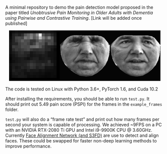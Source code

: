 A minimal repository to demo the pain detection model proposed in the paper titled _Unobtrusive Pain Monitoring in Older Adults with Dementia
using Pairwise and Contrastive Training_. [Link will be added once published]

<p align="center"><img src="docs/images/saliency-S64-wint-contrastive.png" /></p>

The code is tested on Linux with Python 3.6+, PyTorch 1.6, and Cuda 10.2

After installing the requirements, you should be able to run `test.py`.
It should print out 5.49 pain score (PSPI) for the frames in the `example_frames` folder.

`test.py` will also do a “frame rate test” and print out how many frames per second your system is capable of processing.
We achieved ~9FPS on a PC with an NVIDIA RTX-2080 Ti GPU and Intel i9-9900K CPU @ 3.60GHz.
Currently [Face Alignment Network (and S3FD)](https://github.com/1adrianb/face-alignment) are use to detect and align faces.
These could be swapped for faster non-deep learning methods to improve performance.

